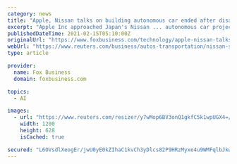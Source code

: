 ```yaml
---
category: news
title: "Apple, Nissan talks on building autonomous car ended after disagreement on branding: report"
excerpt: "Apple Inc approached Japan's Nissan ... autonomous car project, but the talks ended after disagreement over branding, the Financial Times reported. The contact was brief and the discussions did ..."
publishedDateTime: 2021-02-15T05:10:00Z
originalUrl: "https://www.foxbusiness.com/technology/apple-nissan-talks-on-building-autonomous-car-ended-after-disagreement-on-branding-report"
webUrl: "https://www.reuters.com/business/autos-transportation/nissan-says-not-talks-with-apple-over-autonomous-car-project-2021-02-15/"
type: article

provider:
  name: Fox Business
  domain: foxbusiness.com

topics:
  - AI

images:
  - url: "https://www.reuters.com/resizer/y7wMop6BV3onQ1gkfC5k1wpUGX4=/1200x628/smart/filters:quality(80)/cloudfront-us-east-2.images.arcpublishing.com/reuters/4PO3GCC6VFKIZAWCZYWKNXRNAM.jpg"
    width: 1200
    height: 628
    isCached: true

secured: "L6OVsdlXeogEr/jwU0yE0kZIhaC1kvCh3yDlcs82P9HRzMyxe4u9WMFqlbJkwpLKw2g5D1B3EN7INt8U7p1XfhN9HJLFWRbnYTZkMz36H0aLxG2jPaL4V9grZ9082JyXsC+fyEk1HX2NwO61ITgZAvHvRq+/o1MKY+0KTUIm16xrXM4gIHYTriMnpkZun15kOt1XH7rOJfQ0kep3g0LR+Mwn46YlDFov/zC5XzIe9L5wn9t0kCPhp9MaRzJEwZD1/VVOqqpdVNpkJVG5h0BkItgYW/nTQrk3EqpjYy9fG4z31r/e7+mXxaqMLZthZmMstDXFHdQ6Qmfgy/QJXKGc70sA7e3xMWW/vZnWoYBVqo8=;etWDL31MPZRji4xig8H6jw=="
---
```


